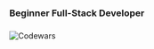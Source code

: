 <h3 align="left">Beginner Full-Stack Developer</h3>

###
![Codewars](https://www.codewars.com/users/roman-vashchenko/badges/small)

